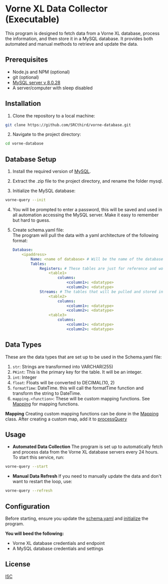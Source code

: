 # Vorne XL Data Collector (Executable)

This program is designed to fetch data from a Vorne XL database, process the information, and then store it in a MySQL database. It provides both automated and manual methods to retrieve and update the data.

## Prerequisites

* Node.js and NPM (optional)
* git (optional)
* [MySQL server v 8.0.28](https://downloads.mysql.com/archives/community/)
* A server/computer with sleep disabled

## Installation

1. Clone the repository to a local machine:
```bash
git clone https://github.com/SRCthird/vorne-database.git
```
2. Navigate to the project directory:
```bash
cd vorne-database
```

## Database Setup

1. Install the required version of [MySQL](https://downloads.mysql.com/archives/community/).

2. Extract the .zip file to the project directory, and rename the folder mysql.

3. Initialize the MySQL database:
```bash
vorne-query --init
```
4. You will be prompted to enter a password, this will be saved and used in all automation accessing the MySQL server. Make it easy to remember but hard to guess.

5. Create schema.yaml file:<br>
    The program will pull the data with a yaml architecture of the following format:
    ```yaml
    Database:
        <ipaddress>
            Name: <name of database> # Will be the name of the database in MySQL
            Tables: 
                Registers: # These tables are just for reference and wont be pulled
                    <table1>
                        columns:
                            <column1>: <datatype>
                            <column2>: <datatype>
                Streams: # The tables that will be pulled and stored in MySQL
                    <table2>
                        columns:
                            <column1>: <datatype>
                            <column2>: <datatype>
                    <table3>
                        columns:
                            <column1>: <datatype>
                            <column2>: <datatype>
    ```

## Data Types
These are the data types that are set up to be used in the Schema.yaml file:
1. `str`: Strings are transformed into VARCHAR(255)
2. `PKint`: This is the primary key for the table. It will be an integer.
3. `int`: Integer
4. `float`: Floats will be converted to DECIMAL(10, 2)
5. `formatTime`: DateTime. this will call the formatTime function and transform the string to DateTime.
6. `mapping.<function>`: These will be custom mapping functions. See [Mapping](./modules/mapping.js) for mapping functions.

**Mapping**
Creating custom mapping functions can be done in the [Mapping](./modules/mapping.js) class. After creating a custom map, add it to [processQuery](./modules/processQuery.js#L22)

## Usage

* **Automated Data Collection** 
    The program is set up to automatically fetch and process data from the Vorne XL database servers every 24 hours. To start this service, run:
```bash
vorne-query --start
```
* **Manual Data Refresh**
    If you need to manually update the data and don't want to restart the loop, use:
```bash
vorne-query --refresh
```

## Configuration

Before starting, ensure you update the [schema.yaml](/README.md#L37) and [initialize](/README.md#L29) the program.

**You will beed the following:**
* Vorne XL database credentials and endpoint
* A MySQL database credentials and settings

## License 

[ISC](/LICENSE)
